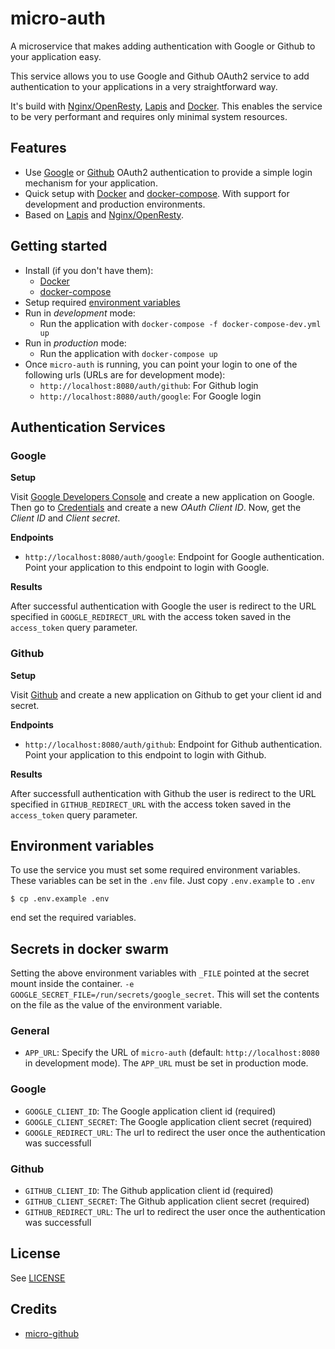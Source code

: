 # micro-auth

A microservice that makes adding authentication with Google or Github to your application easy.

This service allows you to use Google and Github OAuth2 service to add authentication to your applications in a very straightforward way.

It's build with [Nginx/OpenResty](https://openresty.org/en/), [Lapis](http://leafo.net/lapis/) and [Docker](https://www.docker.com/). This enables the service to be very performant and requires only minimal system resources.


## Features

  * Use [Google](https://developers.google.com/identity/protocols/OAuth2) or [Github](https://developer.github.com/v3/oauth/) OAuth2 authentication to provide a simple login mechanism for your application.
  * Quick setup with [Docker](https://www.docker.com/) and [docker-compose](https://docs.docker.com/compose/). With support for development and production environments.
  * Based on [Lapis](http://leafo.net/lapis) and [Nginx/OpenResty](https://openresty.org/en/).


## Getting started

  * Install (if you don't have them):
    * [Docker](https://www.docker.com/)
    * [docker-compose](https://docs.docker.com/compose/)
  * Setup required [environment variables](#environment-variables)
  * Run in _development_ mode:
    * Run the application with `docker-compose -f docker-compose-dev.yml up`
  * Run in _production_ mode:
    * Run the application with `docker-compose up`
  * Once `micro-auth` is running, you can point your login to one of the following urls (URLs are for development mode):
    * `http://localhost:8080/auth/github`: For Github login
    * `http://localhost:8080/auth/google`: For Google login


## Authentication Services

### Google

**Setup**

Visit [Google Developers Console](https://console.developers.google.com) and create a new application on Google.
Then go to [Credentials](https://console.developers.google.com/apis/credentials) and create a new _OAuth Client ID_.
Now, get the _Client ID_ and _Client secret_.

**Endpoints**

  * `http://localhost:8080/auth/google`: Endpoint for Google authentication. Point your application to this endpoint to login with Google.

**Results**

After successful authentication with Google the user is redirect to the URL specified in `GOOGLE_REDIRECT_URL` with the access token saved in the `access_token` query parameter.

### Github

**Setup**

Visit [Github](https://github.com/settings/applications/new) and create a new application on Github to get your client id and secret.

**Endpoints**

  * `http://localhost:8080/auth/github`: Endpoint for Github authentication. Point your application to this endpoint to login with Github.

**Results**

After successfull authentication with Github the user is redirect to the URL specified in `GITHUB_REDIRECT_URL` with the access token saved in the `access_token` query parameter.


## Environment variables

To use the service you must set some required environment variables. These variables can be set in the `.env` file. Just copy `.env.example` to `.env`

```
$ cp .env.example .env
```

end set the required variables.

## Secrets in docker swarm
Setting the above environment variables with `_FILE` pointed at the secret mount inside the container. `-e GOOGLE_SECRET_FILE=/run/secrets/google_secret`. This will set the contents on the file as the value of the environment variable.

### General

  * `APP_URL`: Specify the URL of `micro-auth` (default: `http://localhost:8080` in development mode). The `APP_URL` must be set in production mode.

### Google

  * `GOOGLE_CLIENT_ID`: The Google application client id (required)
  * `GOOGLE_CLIENT_SECRET`: The Google application client secret (required)
  * `GOOGLE_REDIRECT_URL`: The url to redirect the user once the authentication was successfull

### Github

  * `GITHUB_CLIENT_ID`: The Github application client id (required)
  * `GITHUB_CLIENT_SECRET`: The Github application client secret (required)
  * `GITHUB_REDIRECT_URL`: The url to redirect the user once the authentication was successfull


## License

See [LICENSE](./LICENSE)


## Credits

  * [micro-github](https://github.com/mxstbr/micro-github)
